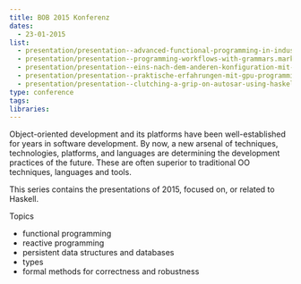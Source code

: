 ```yaml
---
title: BOB 2015 Konferenz
dates:
  - 23-01-2015
list:
  - presentation/presentation--advanced-functional-programming-in-industry.markdown
  - presentation/presentation--programming-workflows-with-grammars.markdown
  - presentation/presentation--eins-nach-dem-anderen-konfiguration-mit-modellbasierten-abhängigkeiten.markdown
  - presentation/presentation--praktische-erfahrungen-mit-gpu-programmierung-in-haskell.markdown
  - presentation/presentation--clutching-a-grip-on-autosar-using-haskell.markdown
type: conference
tags:
libraries:
---
```


Object-oriented development and its platforms have been well-established for years in software development. By now, a new arsenal of techniques, technologies, platforms, and languages are determining the development practices of the future. These are often superior to traditional OO techniques, languages and tools.

This series contains the presentations of 2015, focused on, or related to Haskell.

Topics

* functional programming
* reactive programming
* persistent data structures and databases
* types
* formal methods for correctness and robustness
